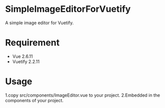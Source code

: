 # SimpleImageEditorForVuetify
A simple image editor for Vuetify.

# Requirement
* Vue 2.6.11
* Vuetify 2.2.11

# Usage
1.copy src/components/ImageEditor.vue to your project.
2.Embedded in the components of your project.
    <template>
        <Editor ref="editor" @onClickSaveImage="onClickSaveImage" />
    
    <script>
        import Editor from '@/components/ImageEditor';
        export default {
            components: {
                Editor
            },

        (show editor)
        this.$refs.editor.show( params )

        params: {
            readOnly: boolean, (default: false)
            canAddLayer: boolean, (default: true)
            createNewLayerWhenStart: boolean, (default: false)
            baseImage: String (url or Base64)
            layers: [
                {
                    srcImage: String, (url or Base64)
                    visible: Boolean, (default: true)
                    name: String,
                    canDelete: Boolean, (default: true)
                    canEdit: Boolean, (default: true)
                }
            ]

        (event handler)
        onClickSaveImage (params) 

        params: {
            baseCanvas: canvas,
            layers: [
                {
                    no: Number,
                    canvas: Canvas,
                    context: Canvas's context,
                    params: {
                        srcImage: String,
                        visible: Boolean,
                        name: String,
                        canDelete: Boolean,
                        canEdit: Boolean,
                    }
                }
            ]
        }

        *There is no saving process in this component.
        When saving an image, it is implemented by referring to the canvas for each layer in the parameters of a save button click event.

